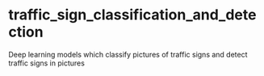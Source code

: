 # traffic_sign_classification_and_detection
Deep learning models which classify pictures of traffic signs and detect traffic signs in pictures
